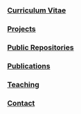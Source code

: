 ### [Curriculum Vitae](./curriculum_vitae.md)
### [Projects](./curriculum_vitae.md#current-projects)
### [Public Repositories]([https://github.com/AndrewHakmi/repositories](https://github.com/AndrewHakmi?tab=repositories))
### [Publications](./priveleged.md)
### [Teaching](./priveleged.md)
### [Contact](./curriculum_vitae.md#personal-information-and-contact-details)
